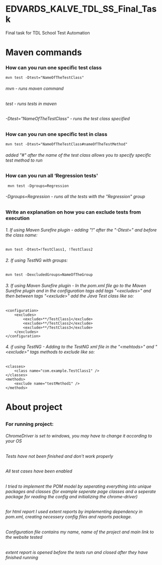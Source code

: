 # EDVARDS_KALVE_TDL_SS_Final_Task
Final task for TDL School Test Automation
# Maven commands
### **How can you run one specific test class**
    mvn test -Dtest="NameOfTheTestClass"
###### mvn - runs maven command
###### test - runs tests in maven
###### -Dtest="NameOfTheTestClass" - runs the test class specified
####
### **How can you run one specific test in class**
    mvn test -Dtest="NameOfTheTestClass#nameOfTheTestMethod"
###### added "#" after the name of the test class allows you to specify specific test method to run
####
### **How can you run all ‘Regression tests'**
     mvn test -Dgroups=Regression
###### -Dgroups=Regression - runs all the tests with the "Regression" group
####
### **Write an explanation on how you can exclude tests from execution**
###### 1. If using Maven Surefire plugin - adding "!" after the "-Dtest=" and before the class name:
    mvn test -Dtest=!TestClass1, !TestClass2
###### 2. If using TestNG with groups:
    mvn test -DexcludedGroups=NameOfTheGroup
###### 3. If using Maven Surefire plugin - In the pom.xml file go to the Maven Surefire plugin and in the configuration tags add tags "\<excludes>\" and then between tags "\<exclude>\" add the Java Test class like so:
    <configuration>
        <excludes>
            <exclude>**/TestClass1</exclude>
            <exclude>**/TestClass2</exclude>
            <exclude>**/TestClass3</exclude>
        </excludes>
    </configuration>
###### 4. if using TestNG - Adding to the TestNG xml file in the "\<mehtods>\" and "\<exclude>\" tags methods to exclude like so:
    <classes>
        <class name="com.example.TestClass1" />
    </classes>
    <methods>
        <exclude name="testMethod1" />
    </methods>
#
# About project
##
### For running project:
###### ChromeDriver is set to windows, you may have to change it according to your OS
###### Tests have not been finished and don't work properly
###### All test cases have been enabled
###### I tried to implement the POM model by seperating everything into unique packages and classes (for example seperate page classes and a seperate package for reading the config and initializing the chrome-driver)
###### for html report I used extent reports by implementing dependency in pom.xml, creating necessery config files and reports package.
###### Configuration file contains my name, name of the project and main link to the website tested
###### extent report is opened before the tests run and closed after they have finished running
#

